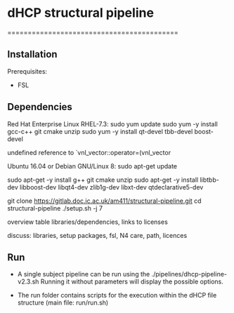 # dHCP structural pipeline
==========================================

Installation
------------
Prerequisites:
- FSL


Dependencies
------------


Red Hat Enterprise Linux RHEL-7.3:
sudo yum update
sudo yum -y install gcc-c++ git cmake unzip
sudo yum -y install qt-devel tbb-devel boost-devel

undefined reference to `vnl_vector<int>::operator=(vnl_vector




Ubuntu 16.04 or Debian GNU/Linux 8:
sudo apt-get update

sudo apt-get -y install g++ git cmake unzip
sudo apt-get -y install libtbb-dev libboost-dev libqt4-dev zlib1g-dev libxt-dev
qtdeclarative5-dev


git clone https://gitlab.doc.ic.ac.uk/am411/structural-pipeline.git
cd structural-pipeline
./setup.sh -j 7





overview table libraries/dependencies, links to licenses

discuss: libraries, setup packages, fsl, N4 care, path, licences



Run
------------
- A single subject pipeline can be run using the ./pipelines/dhcp-pipeline-v2.3.sh 
Running it without parameters will display the possible options.

- The run folder contains scripts for the execution within the dHCP file structure (main file: run/run.sh)
